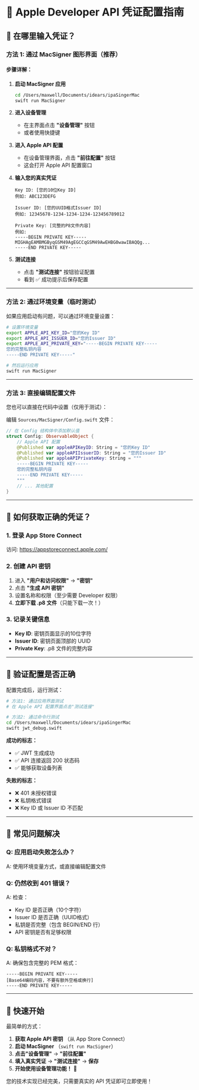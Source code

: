 # 🔑 Apple Developer API 凭证配置指南

## 📍 **在哪里输入凭证？**

### 方法 1: 通过 MacSigner 图形界面（推荐）

#### 步骤详解：

1. **启动 MacSigner 应用**
   ```bash
   cd /Users/maxwell/Documents/idears/ipaSingerMac
   swift run MacSigner
   ```

2. **进入设备管理**
   - 在主界面点击 **"设备管理"** 按钮
   - 或者使用快捷键

3. **进入 Apple API 配置**
   - 在设备管理界面，点击 **"前往配置"** 按钮
   - 这会打开 Apple API 配置窗口

4. **输入您的真实凭证**
   ```
   Key ID: [您的10位Key ID]
   例如: ABC123DEFG
   
   Issuer ID: [您的UUID格式Issuer ID] 
   例如: 12345678-1234-1234-1234-123456789012
   
   Private Key: [完整的P8文件内容]
   例如:
   -----BEGIN PRIVATE KEY-----
   MIGHAgEAMBMGByqGSM49AgEGCCqGSM49AwEHBG0wawIBAQQg...
   -----END PRIVATE KEY-----
   ```

5. **测试连接**
   - 点击 **"测试连接"** 按钮验证配置
   - 看到 ✅ 成功提示后保存配置

---

### 方法 2: 通过环境变量（临时测试）

如果应用启动有问题，可以通过环境变量设置：

```bash
# 设置环境变量
export APPLE_API_KEY_ID="您的Key ID"
export APPLE_API_ISSUER_ID="您的Issuer ID"
export APPLE_API_PRIVATE_KEY="-----BEGIN PRIVATE KEY-----
您的完整私钥内容
-----END PRIVATE KEY-----"

# 然后运行应用
swift run MacSigner
```

---

### 方法 3: 直接编辑配置文件

您也可以直接在代码中设置（仅用于测试）：

编辑 `Sources/MacSigner/Config.swift` 文件：

```swift
// 在 Config 结构体中添加默认值
struct Config: ObservableObject {
    // Apple API 配置
    @Published var appleAPIKeyID: String = "您的Key ID"
    @Published var appleAPIIssuerID: String = "您的Issuer ID"  
    @Published var appleAPIPrivateKey: String = """
    -----BEGIN PRIVATE KEY-----
    您的完整私钥内容
    -----END PRIVATE KEY-----
    """
    // ... 其他配置
}
```

---

## 🔑 **如何获取正确的凭证？**

### 1. 登录 App Store Connect
访问: https://appstoreconnect.apple.com/

### 2. 创建 API 密钥
1. 进入 **"用户和访问权限"** → **"密钥"**
2. 点击 **"生成 API 密钥"**
3. 设置名称和权限（至少需要 Developer 权限）
4. **立即下载 .p8 文件**（只能下载一次！）

### 3. 记录关键信息
- **Key ID**: 密钥页面显示的10位字符
- **Issuer ID**: 密钥页面顶部的 UUID
- **Private Key**: .p8 文件的完整内容

---

## 🧪 **验证配置是否正确**

配置完成后，运行测试：

```bash
# 方法1: 通过应用界面测试
# 在 Apple API 配置界面点击"测试连接"

# 方法2: 通过命令行测试
cd /Users/maxwell/Documents/idears/ipaSingerMac
swift jwt_debug.swift
```

**成功的标志：**
- ✅ JWT 生成成功
- ✅ API 连接返回 200 状态码
- ✅ 能够获取设备列表

**失败的标志：**
- ❌ 401 未授权错误
- ❌ 私钥格式错误
- ❌ Key ID 或 Issuer ID 不匹配

---

## 🚨 **常见问题解决**

### Q: 应用启动失败怎么办？
A: 使用环境变量方式，或直接编辑配置文件

### Q: 仍然收到 401 错误？
A: 检查：
- Key ID 是否正确（10个字符）
- Issuer ID 是否正确（UUID格式）
- 私钥是否完整（包含 BEGIN/END 行）
- API 密钥是否有足够权限

### Q: 私钥格式不对？
A: 确保包含完整的 PEM 格式：
```
-----BEGIN PRIVATE KEY-----
[Base64编码内容，不要有额外空格或换行]
-----END PRIVATE KEY-----
```

---

## 🎯 **快速开始**

最简单的方式：

1. **获取 Apple API 密钥** （从 App Store Connect）
2. **启动 MacSigner** （`swift run MacSigner`）
3. **点击"设备管理"** → **"前往配置"**
4. **填入真实凭证** → **"测试连接"** → **保存**
5. **开始使用设备管理功能！** 🎉

您的技术实现已经完美，只需要真实的 API 凭证即可立即使用！